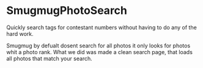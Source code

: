 # SmugmugPhotoSearch
Quickly search tags for contestant numbers without having to do any of the hard work. 

Smugmug by defualt dosent search for all photos it only looks for photos whit a photo rank. What we did was made a clean search page, 
that loads all photos that match your search.
